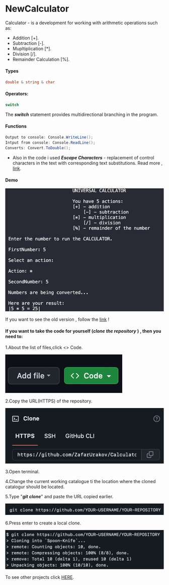 # NewCalculator

Calculator - is a development for working with arithmetic operations such as:
* Addition [+].
* Subtraction [-].
* Mupltiplication [*].
* Division [/].
* Remainder Calculation [%].

#### Types
```C#
double & string & char
```
#### Operators:
```C#
switch
```
The ***switch*** statement provides multidirectional branching in the program.

#### Functions
```C#
Output to console: Console.WriteLine();
Intput from console: Console.ReadLine();
Converts: Convert.ToDouble();
```
* Also in the code i used ***Escape Characters*** - replacement of control characters in the text with corresponding text substitutions.
Read more , [link](https://codebuns.com/csharp-basics/escape-sequences/).

#### Demo

![](>/../demo2/demo0.png)

If you want to see the old version , follow the [link](https://github.com/ZafarUrakov/NewCalculator/tree/releases/v1.0) !


#### If you want to take the code for yourself (***clone the repository*** ) , then you need to:
1.About the list of files,click <> Code.

![](>/../demo2/demo1.png)


2.Copy the URL(HTTPS) of the repository.

![](>/../demo2/demo2.png)


3.Open terminal.

4.Change the current working catalogue ti the location where the cloned catalogur should be located.

5.Type "***git clone***" and paste the URL copied earlier.

![](>/../demo2/demo3.png)


6.Press enter to create a local clone.

![](>/../demo2/demo4.png)

To see other projects click [HERE](https://github.com/ZafarUrakov).
